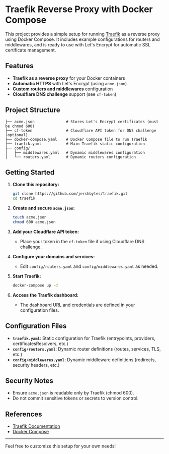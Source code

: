 # Traefik Reverse Proxy with Docker Compose

This project provides a simple setup for running [Traefik](https://traefik.io/) as a reverse proxy using Docker Compose. It includes example configurations for routers and middlewares, and is ready to use with Let's Encrypt for automatic SSL certificate management.

## Features

- **Traefik as a reverse proxy** for your Docker containers
- **Automatic HTTPS** with Let's Encrypt (using `acme.json`)
- **Custom routers and middlewares** configuration
- **Cloudflare DNS challenge** support (see `cf-token`)

## Project Structure

```
├── acme.json              # Stores Let's Encrypt certificates (must be chmod 600)
├── cf-token               # Cloudflare API token for DNS challenge (optional)
├── docker-compose.yaml    # Docker Compose file to run Traefik
├── traefik.yaml           # Main Traefik static configuration
├── config/
│   ├── middlewares.yaml   # Dynamic middlewares configuration
│   └── routers.yaml       # Dynamic routers configuration
```

## Getting Started

1. **Clone this repository:**
   ```zsh
   git clone https://github.com/jershbytes/traefik.git
   cd traefik
   ```

2. **Create and secure `acme.json`:**
   ```zsh
   touch acme.json
   chmod 600 acme.json
   ```

3. **Add your Cloudflare API token:**
   - Place your token in the `cf-token` file if using Cloudflare DNS challenge.

4. **Configure your domains and services:**
   - Edit `config/routers.yaml` and `config/middlewares.yaml` as needed.

5. **Start Traefik:**
   ```zsh
   docker-compose up -d
   ```

6. **Access the Traefik dashboard:**
   - The dashboard URL and credentials are defined in your configuration files.

## Configuration Files

- **`traefik.yaml`**: Static configuration for Traefik (entrypoints, providers, certificatesResolvers, etc.)
- **`config/routers.yaml`**: Dynamic router definitions (routes, services, TLS, etc.)
- **`config/middlewares.yaml`**: Dynamic middleware definitions (redirects, security headers, etc.)

## Security Notes

- Ensure `acme.json` is readable only by Traefik (chmod 600).
- Do not commit sensitive tokens or secrets to version control.

## References

- [Traefik Documentation](https://doc.traefik.io/traefik/)
- [Docker Compose](https://docs.docker.com/compose/)

---
Feel free to customize this setup for your own needs!
